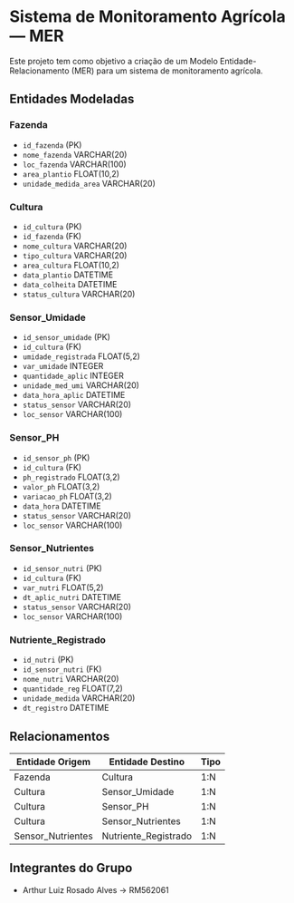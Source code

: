 # Sistema de Monitoramento Agrícola — MER

Este projeto tem como objetivo a criação de um Modelo Entidade-Relacionamento (MER) para um sistema de monitoramento agrícola.

## Entidades Modeladas

### Fazenda
- `id_fazenda` (PK)
- `nome_fazenda` VARCHAR(20)
- `loc_fazenda`  VARCHAR(100)
- `area_plantio` FLOAT(10,2)
- `unidade_medida_area` VARCHAR(20)

### Cultura
- `id_cultura` (PK)
- `id_fazenda` (FK)
- `nome_cultura` VARCHAR(20)
- `tipo_cultura` VARCHAR(20)
- `area_cultura` FLOAT(10,2)
- `data_plantio` DATETIME
- `data_colheita` DATETIME
- `status_cultura` VARCHAR(20)

### Sensor_Umidade
- `id_sensor_umidade` (PK)
- `id_cultura` (FK)
- `umidade_registrada` FLOAT(5,2)
- `var_umidade` INTEGER
- `quantidade_aplic` INTEGER
- `unidade_med_umi` VARCHAR(20)
- `data_hora_aplic` DATETIME
- `status_sensor` VARCHAR(20)
- `loc_sensor` VARCHAR(100)

### Sensor_PH
- `id_sensor_ph` (PK)
- `id_cultura` (FK)
- `ph_registrado` FLOAT(3,2)
- `valor_ph` FLOAT(3,2)
- `variacao_ph` FLOAT(3,2)
- `data_hora` DATETIME
- `status_sensor` VARCHAR(20)
- `loc_sensor` VARCHAR(100)

### Sensor_Nutrientes
- `id_sensor_nutri` (PK)
- `id_cultura` (FK)
- `var_nutri` FLOAT(5,2)
- `dt_aplic_nutri` DATETIME
- `status_sensor` VARCHAR(20)
- `loc_sensor` VARCHAR(100)

### Nutriente_Registrado
- `id_nutri` (PK)
- `id_sensor_nutri` (FK)
- `nome_nutri` VARCHAR(20)
- `quantidade_reg` FLOAT(7,2)
- `unidade_medida` VARCHAR(20)
- `dt_registro` DATETIME

## Relacionamentos

| Entidade Origem      | Entidade Destino        | Tipo |
|----------------------|-------------------------|------|
| Fazenda              | Cultura                 | 1:N  |
| Cultura              | Sensor_Umidade          | 1:N  |
| Cultura              | Sensor_PH               | 1:N  |
| Cultura              | Sensor_Nutrientes       | 1:N  |
| Sensor_Nutrientes    | Nutriente_Registrado    | 1:N  |


## Integrantes do Grupo

- Arthur Luiz Rosado Alves  -> RM562061




